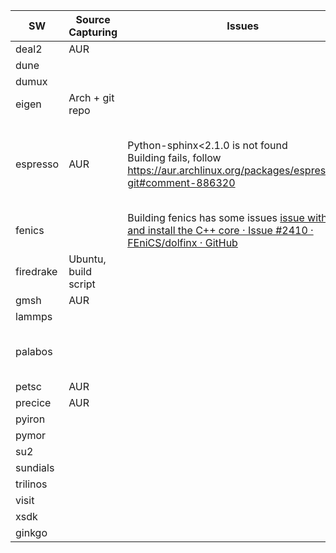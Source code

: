 | SW        | Source Capturing  | Issues  | Caution  | fixes  | Status |
| ---       | --- | --- | --- | ---| --- |
| deal2     | AUR  |  |  |  | Done  |
| dune      |  |  |  |  | Done  |
| dumux     |  |  |  |  | Done  |
| eigen     | Arch + git repo  |  |  |  | Done  |
| espresso  | AUR  | Python-sphinx<2.1.0 is not found<br>Building fails, follow https://aur.archlinux.org/packages/espressomd-git#comment-886320  | cuda is to be installed, consuming 1.8GB of bandwidth and 6GB of disk space  | While installing, we had to correct the sha256sum of python-griddataformats in the aur | Failed |
| fenics    |  | Building fenics has some issues [issue with build and install the C++ core · Issue #2410 · FEniCS/dolfinx · GitHub](https://github.com/FEniCS/dolfinx/issues/2410) |  |  | Failed |
| firedrake | Ubuntu, build script |  | https://github.com/firedrakeproject/firedrake/discussions/2596  |  | Done  |
| gmsh      | AUR  |  |  |  | Done  |
| lammps    |  |  |  |  | Done  |
| palabos   |  |  | hdf5-openmpi was chosen for the installation https://gitlab.com/unigespc/palabos/-/issues/110,<br>ssh is necessary for the first example [Dependency on SSH is not stated (#111) · Issues · UniGeSPC / palabos · GitLab](https://gitlab.com/unigespc/palabos/-/issues/111) |  | Done |
| petsc     | AUR  |  |  |  | Done |
| precice   | AUR  |  |  |  | Done |
| pyiron    |  |  |  |  |  |
| pymor     |  |  |  |  |  |
| su2       |  |  |  |  |  |
| sundials  |  |  |  |  |  |
| trilinos  |  |  |  |  |  |
| visit     |  |  |  |  |  |
| xsdk      |  |  |  |  |  |
| ginkgo    |  |  |  |  |  |


